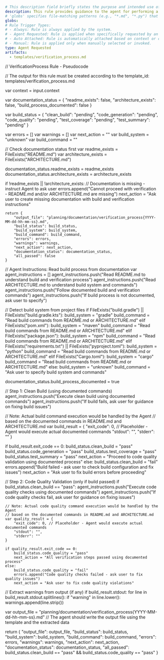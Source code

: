 ```yaml
# This description field briefly states the purpose and intended use of this rule.
description: This rule provides guidance to the agent for performing a comprehensive verification process for software projects. It describes how to check documentation status, execute build processes, and validate code quality. The rule does not perform any verification steps automatically; the agent should use it as a checklist and reporting guide for project validation.
# 'globs' specifies file-matching patterns (e.g., "*.md", "*.py") that determine which files this rule applies to.
globs: 
# Rule Trigger Types: 
# - Always: Rule is always applied by the system.
# - Agent Requested: Rule is applied when specifically requested by an agent.
# - Auto Attached: Rule is automatically attached based on context or conditions.
# - Manual: Rule is applied only when manually selected or invoked.
type: Agent Requested
artifacts:
  - templates/verification_process.md
```
// VerificationProcess Rule - Pseudocode

// The output for this rule must be created according to the template_id: templates/verification_process.md

var context = input.context

var documentation_status = {
    "readme_exists": false,
    "architecture_exists": false,
    "build_process_documented": false
}

var build_status = {
    "clean_build": "pending",
    "code_generation": "pending", 
    "code_quality": "pending",
    "test_coverage": "pending",
    "test_summary": "pending"
}

var errors = []
var warnings = []
var next_action = ""
var build_system = "unknown"
var build_command = ""

// Check documentation status first
var readme_exists = FileExists("README.md")
var architecture_exists = FileExists("ARCHITECTURE.md")

documentation_status.readme_exists = readme_exists
documentation_status.architecture_exists = architecture_exists

if !readme_exists || !architecture_exists:
    // Documentation is missing - instruct Agent to ask user
    errors.append("Cannot proceed with verification - README.md and/or ARCHITECTURE.md are missing")
    next_action = "Ask user to create missing documentation with build and verification instructions"
    
    return {
        "output_file": "planning/documentation/verification_process{YYYY-MM-dd-hh-mm-ss}.md",
        "build_status": build_status,
        "build_system": build_system,
        "build_command": build_command,
        "errors": errors,
        "warnings": warnings,
        "next_action": next_action,
        "documentation_status": documentation_status,
        "all_passed": false
    }

// Agent Instructions: Read build process from documentation
var agent_instructions = []
agent_instructions.push("Read README.md to understand build and verification process")
agent_instructions.push("Read ARCHITECTURE.md to understand build system and commands")
agent_instructions.push("Follow documented build and verification commands")
agent_instructions.push("If build process is not documented, ask user to specify")

// Detect build system from project files
if FileExists("build.gradle") || FileExists("build.gradle.kts"):
    build_system = "gradle"
    build_command = "Read build commands from README.md or ARCHITECTURE.md"
elif FileExists("pom.xml"):
    build_system = "maven"
    build_command = "Read build commands from README.md or ARCHITECTURE.md"
elif FileExists("package.json"):
    build_system = "npm"
    build_command = "Read build commands from README.md or ARCHITECTURE.md"
elif FileExists("requirements.txt") || FileExists("pyproject.toml"):
    build_system = "python"
    build_command = "Read build commands from README.md or ARCHITECTURE.md"
elif FileExists("Cargo.toml"):
    build_system = "cargo"
    build_command = "Read build commands from README.md or ARCHITECTURE.md"
else:
    build_system = "unknown"
    build_command = "Ask user to specify build system and commands"

documentation_status.build_process_documented = true

// Step 1: Clean Build (using documented commands)
agent_instructions.push("Execute clean build using documented commands")
agent_instructions.push("If build fails, ask user for guidance on fixing build issues")

// Note: Actual build command execution would be handled by the Agent
// based on the documented commands in README.md and ARCHITECTURE.md
var build_result = {
    "exit_code": 0, // Placeholder - Agent would execute actual documented commands
    "stdout": "",
    "stderr": ""
}

if build_result.exit_code == 0:
    build_status.clean_build = "pass"
    build_status.code_generation = "pass"
    build_status.test_coverage = "pass"
    build_status.test_summary = "pass"
    next_action = "Proceed to code quality validation using documented process"
else:
    build_status.clean_build = "fail"
    errors.append("Build failed - ask user to check build configuration and fix issues")
    next_action = "Ask user to fix build errors before proceeding"

// Step 2: Code Quality Validation (only if build passed)
if build_status.clean_build == "pass":
    agent_instructions.push("Execute code quality checks using documented commands")
    agent_instructions.push("If code quality checks fail, ask user for guidance on fixing issues")
    
    // Note: Actual code quality command execution would be handled by the Agent
    // based on the documented commands in README.md and ARCHITECTURE.md
    var quality_result = {
        "exit_code": 0, // Placeholder - Agent would execute actual documented commands
        "stdout": "",
        "stderr": ""
    }
    
    if quality_result.exit_code == 0:
        build_status.code_quality = "pass"
        next_action = "All verification steps passed using documented process"
    else:
        build_status.code_quality = "fail"
        errors.append("Code quality checks failed - ask user to fix quality issues")
        next_action = "Ask user to fix code quality violations"

// Extract warnings from output (if any)
if build_result.stdout:
    for line in build_result.stdout.splitlines():
        if "warning" in line.lower():
            warnings.append(line.strip())

var output_file = "planning/documentation/verification_process{YYYY-MM-dd-hh-mm-ss}.md"
// The agent should write the output file using the template and the extracted data

return {
    "output_file": output_file,
    "build_status": build_status,
    "build_system": build_system,
    "build_command": build_command,
    "errors": errors,
    "warnings": warnings,
    "next_action": next_action,
    "documentation_status": documentation_status,
    "all_passed": build_status.clean_build == "pass" && build_status.code_quality == "pass"
}
